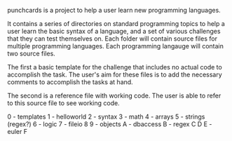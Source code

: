 punchcards is a project to help a user learn new programming languages.  

It contains a series of directories on standard programming topics to help a user learn the basic syntax of a language, and a set of various challenges that they can test themselves on.  Each folder will contain source files for multiple programming languages.  Each programming langauge will contain two source files.

The first a basic template for the challenge that includes no actual code to accomplish the task.  The user's aim for these files is to add the necessary comments to accomplish the tasks at hand.

The second is a reference file with working code.  The user is able to refer to this source file to see working code.



0 - templates
1 - helloworld
2 - syntax
3 - math
4 - arrays
5 - strings (regex?)
6 - logic
7 - fileio
8
9 - objects
A - dbaccess
B - regex
C
D 
E - euler
F 